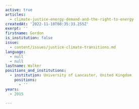 ```yaml
---
active: true
articles:
  - climate-justice-energy-demand-and-the-right-to-energy
createdAt: '2022-11-10T08:35:33.255Z'
exerpt: ''
firstname: Gordon
is_institution: false
issue:
  - content/issues/justice-climate-transitions.md
language:
  - null
  - null
lastname: Walker
positions_and_institutions:
  - institution: University of Lancaster, United Kingdom
    positions:
      - ''
years:
  - 2015

---
```

